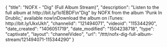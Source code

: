 {
    "title": "NOFX - \"Dig\" (Full Album Stream)",
    "description": "Listen to the full album at http:\/\/bit.ly\/1o1EBDF\n\"Dig\" by NOFX from the album 'Punk In Drublic,' available now\nDownload the album on iTunes: http:\/\/bit.ly\/UkxUkh",
    "channelid": "121494071",
    "videoid": "115344290",
    "date_created": "1406051719",
    "date_modified": "1504238718",
    "type": "captivate",
    "layout": "channelVideo",
    "url": "\/tttt\/nofx-dig-full-album-stream\/121494071-115344290"
}
